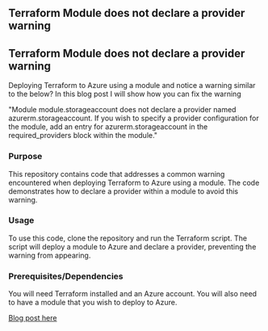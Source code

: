 ## Terraform Module does not declare a provider warning

## Terraform Module does not declare a provider warning

Deploying Terraform to Azure using a module and notice a warning similar to the below? In this blog post I will show how you can fix the warning

"Module module.storageaccount does not declare a provider named azurerm.storageaccount. If you wish to specify a provider configuration for the module, add an entry for azurerm.storageaccount in the required_providers block within the module."

### Purpose
This repository contains code that addresses a common warning encountered when deploying Terraform to Azure using a module. The code demonstrates how to declare a provider within a module to avoid this warning.

### Usage
To use this code, clone the repository and run the Terraform script. The script will deploy a module to Azure and declare a provider, preventing the warning from appearing.

### Prerequisites/Dependencies
You will need Terraform installed and an Azure account. You will also need to have a module that you wish to deploy to Azure.

[Blog post here](https://thomasthornton.cloud/2021/07/07/terraform-module-does-not-declare-a-provider-warning/)